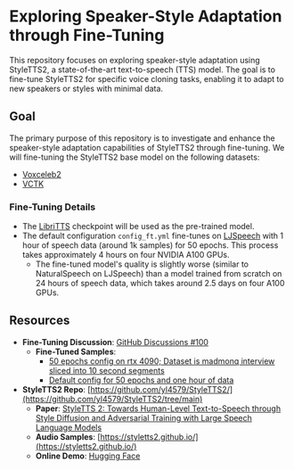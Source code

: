 # Exploring Speaker-Style Adaptation through Fine-Tuning

This repository focuses on exploring speaker-style adaptation using StyleTTS2, a state-of-the-art text-to-speech (TTS) model. The goal is to fine-tune StyleTTS2 for specific voice cloning tasks, enabling it to adapt to new speakers or styles with minimal data.

## Goal

The primary purpose of this repository is to investigate and enhance the speaker-style adaptation capabilities of StyleTTS2 through fine-tuning. We will fine-tuning the StyleTTS2 base model on the following datasets:
- [Voxceleb2](https://www.robots.ox.ac.uk/~vgg/data/voxceleb/vox2.html)
- [VCTK](https://paperswithcode.com/dataset/vctk)

### Fine-Tuning Details

- The [LibriTTS](https://www.openslr.org/60) checkpoint will be used as the pre-trained model.
- The default configuration `config_ft.yml` fine-tunes on [LJSpeech](https://keithito.com/LJ-Speech-Dataset/) with 1 hour of speech data (around 1k samples) for 50 epochs. This process takes approximately 4 hours on four NVIDIA A100 GPUs.
  - The fine-tuned model's quality is slightly worse (similar to NaturalSpeech on LJSpeech) than a model trained from scratch on 24 hours of speech data, which takes around 2.5 days on four A100 GPUs.

## Resources

- **Fine-Tuning Discussion**: [GitHub Discussions #100](https://github.com/yl4579/StyleTTS2/discussions/65)
  - **Fine-Tuned Samples**: 
    - [50 epochs config on rtx 4090; Dataset is madmonq interview sliced into 10 second segments](https://www.youtube.com/watch?v=Tuz7_7q0Pr0)
    - [Default config for 50 epochs and one hour of data]()
- **StyleTTS2 Repo**: [https://github.com/yl4579/StyleTTS2/](https://github.com/yl4579/StyleTTS2/tree/main)
  - **Paper**: [StyleTTS 2: Towards Human-Level Text-to-Speech through Style Diffusion and Adversarial Training with Large Speech Language Models](https://arxiv.org/abs/2306.07691)
  - **Audio Samples**: [https://styletts2.github.io/](https://styletts2.github.io/)
  - **Online Demo**: [Hugging Face](https://huggingface.co/spaces/styletts2/styletts2)